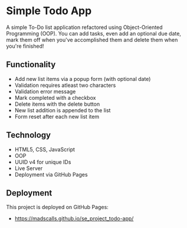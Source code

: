 # Simple Todo App

A simple To-Do list application refactored using Object-Oriented Programming (OOP). You can add tasks, even add an optional due date, mark them off when you've accomplished them and delete them when you're finished!

## Functionality

- Add new list items via a popup form (with optional date)
- Validation requires atleast two characters
- Validation error message
- Mark completed with a checkbox
- Delete items with the delete button
- New list addition is appended to the list
- Form reset after each new list item

## Technology

- HTML5, CSS, JavaScript
- OOP
- UUID v4 for unique IDs
- Live Server
- Deployment via GitHub Pages

## Deployment

This project is deployed on GitHub Pages:

- https://madscalls.github.io/se_project_todo-app/
